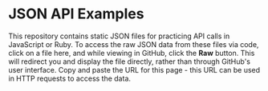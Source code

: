 # JSON API Examples

This repository contains static JSON files for practicing API calls in JavaScript or Ruby. To access the raw JSON data from these files via code, click on a file here, and while viewing in GitHub, click the **Raw** button. This will redirect you and display the file directly, rather than through GitHub's user interface. Copy and paste the URL for this page - this URL can be used in HTTP requests to access the data.
